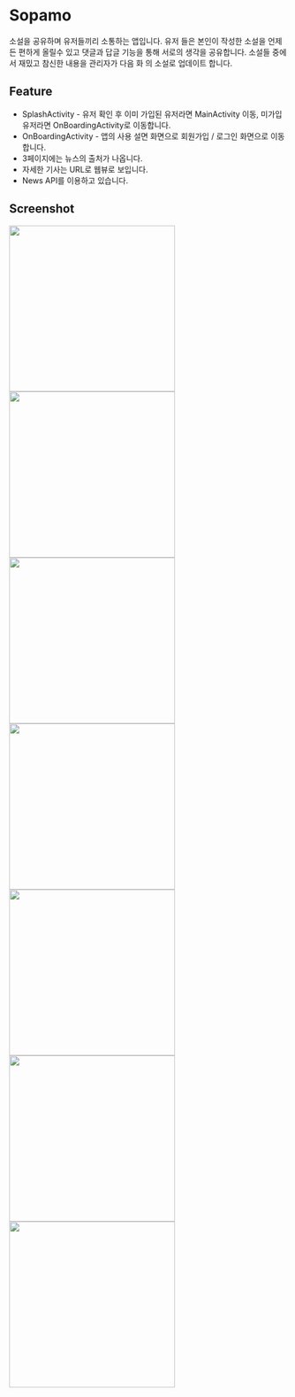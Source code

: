 # Sopamo
소설을 공유하며 유저들끼리 소통하는 앱입니다. 유저 들은 본인이 작성한 소설을 언제든 편하게 올릴수 있고 댓글과 답글 기능을 통해 서로의 생각을 공유합니다.  소설들 중에서 재밌고 참신한 내용을 관리자가 다음 화 의  소설로 업데이트 합니다.
## Feature
* SplashActivity - 유저 확인 후 이미 가입된 유저라면 MainActivity 이동, 미가입 유저라면 OnBoardingActivity로 이동합니다.
* OnBoardingActivity - 앱의 사용 설면 화면으로 회원가입 / 로그인 화면으로 이동 합니다.
* 3페이지에는 뉴스의 출처가 나옵니다.
* 자세한 기사는 URL로 웹뷰로 보입니다.
* News API를 이용하고 있습니다.
## Screenshot
<img src="https://github.com/ohjjoa/Sopamo/assets/44994476/c8fb3c83-20ab-4171-afea-41a943648be5" width="300"/>
<img src="https://github.com/ohjjoa/Sopamo/assets/44994476/51b47348-6e5c-41f3-8f73-a858a7d1fd45" width="300"/>
<img src="https://github.com/ohjjoa/Sopamo/assets/44994476/3abd67f1-5f69-429b-8983-ee38bfc7b01f" width="300"/>
<img src="https://github.com/ohjjoa/Sopamo/assets/44994476/d71d14e9-7a76-4afd-b2cd-c680d775ecea" width="300"/>
<img src="https://github.com/ohjjoa/Sopamo/assets/44994476/88f8e9cc-e167-4bb6-b039-e8c3b33f8692" width="300"/>
<img src="https://github.com/ohjjoa/Sopamo/assets/44994476/9c0dfcae-6104-4be1-9513-aeb9223b2977" width="300"/>
<img src="https://github.com/ohjjoa/Sopamo/assets/44994476/6e611d1c-d045-4394-9f03-5bc1b00ee551" width="300"/>
